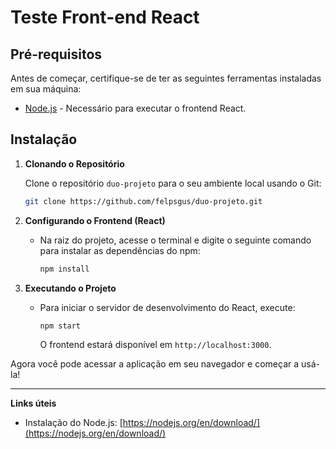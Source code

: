 
# Teste Front-end React

## Pré-requisitos

Antes de começar, certifique-se de ter as seguintes ferramentas instaladas em sua máquina:

-   [Node.js](https://nodejs.org/) - Necessário para executar o frontend React.

## Instalação

1.  **Clonando o Repositório**
    
    Clone o repositório `duo-projeto` para o seu ambiente local usando o Git:
    
    ```bash
    git clone https://github.com/felpsgus/duo-projeto.git
    ```
    
2.  **Configurando o Frontend (React)**
    
    -   Na raiz do projeto, acesse o terminal e digite o seguinte comando para instalar as dependências do npm:
        
        ```bash
        npm install
        ```
        
3.  **Executando o Projeto**
    
    -   Para iniciar o servidor de desenvolvimento do React, execute:
        
        ```bash
        npm start
        ```
        
        O frontend estará disponível em `http://localhost:3000`.
        

Agora você pode acessar a aplicação em seu navegador e começar a usá-la!

----------
**Links úteis**

-   Instalação do Node.js: [https://nodejs.org/en/download/](https://nodejs.org/en/download/)
